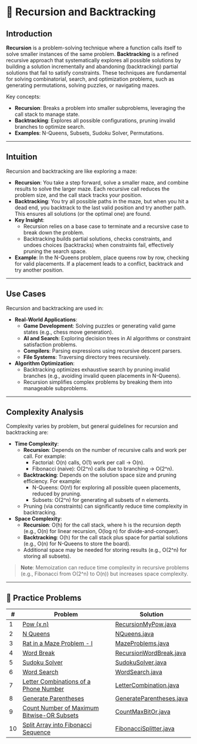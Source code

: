# 🔄 Recursion and Backtracking

## Introduction

**Recursion** is a problem-solving technique where a function calls itself to solve smaller instances of the same
problem. **Backtracking** is a refined recursive approach that systematically explores all possible solutions by
building a solution incrementally and abandoning (backtracking) partial solutions that fail to satisfy constraints.
These techniques are fundamental for solving combinatorial, search, and optimization problems, such
as generating permutations, solving puzzles, or navigating mazes.

Key concepts:

- **Recursion**: Breaks a problem into smaller subproblems, leveraging the call stack to manage state.
- **Backtracking**: Explores all possible configurations, pruning invalid branches to optimize search.
- **Examples**: N-Queens, Subsets, Sudoku Solver, Permutations.

---

## Intuition

Recursion and backtracking are like exploring a maze:

- **Recursion**: You take a step forward, solve a smaller maze, and combine results to solve the larger maze. Each
  recursive call reduces the problem size, and the call stack tracks your position.
- **Backtracking**: You try all possible paths in the maze, but when you hit a dead end, you backtrack to the last valid
  position and try another path. This ensures all solutions (or the optimal one) are found.
- **Key Insight**:
    - Recursion relies on a base case to terminate and a recursive case to break down the problem.
    - Backtracking builds partial solutions, checks constraints, and undoes choices (backtracks) when constraints fail,
      effectively pruning the search space.
- **Example**: In the N-Queens problem, place queens row by row, checking for valid placements. If a placement leads to
  a conflict, backtrack and try another position.

---

## Use Cases

Recursion and backtracking are used in:

- **Real-World Applications**:
    - **Game Development**: Solving puzzles or generating valid game states (e.g., chess move generation).
    - **AI and Search**: Exploring decision trees in AI algorithms or constraint satisfaction problems.
    - **Compilers**: Parsing expressions using recursive descent parsers.
    - **File Systems**: Traversing directory trees recursively.
- **Algorithm Optimization**:
    - Backtracking optimizes exhaustive search by pruning invalid branches (e.g., avoiding invalid queen placements in
      N-Queens).
    - Recursion simplifies complex problems by breaking them into manageable subproblems.

---

## Complexity Analysis

Complexity varies by problem, but general guidelines for recursion and backtracking are:

- **Time Complexity**:
    - **Recursion**: Depends on the number of recursive calls and work per call. For example:
        - Factorial: O(n) calls, O(1) work per call → O(n).
        - Fibonacci (naive): O(2^n) calls due to branching → O(2^n).
    - **Backtracking**: Depends on the solution space size and pruning efficiency. For example:
        - N-Queens: O(n!) for exploring all possible queen placements, reduced by pruning.
        - Subsets: O(2^n) for generating all subsets of n elements.
    - Pruning (via constraints) can significantly reduce time complexity in backtracking.
- **Space Complexity**:
    - **Recursion**: O(h) for the call stack, where h is the recursion depth (e.g., O(n) for linear recursion, O(log n)
      for divide-and-conquer).
    - **Backtracking**: O(h) for the call stack plus space for partial solutions (e.g., O(n) for N-Queens to store the
      board).
    - Additional space may be needed for storing results (e.g., O(2^n) for storing all subsets).

> **Note**: Memoization can reduce time complexity in recursive problems (e.g., Fibonacci from O(2^n) to O(n)) but
> increases space complexity.


---

## 🧪 Practice Problems

| #  | Problem                                                                                                                | Solution                                                                        |
|----|------------------------------------------------------------------------------------------------------------------------|---------------------------------------------------------------------------------|
| 1  | [Pow (x,n)](https://leetcode.com/problems/powx-n/)                                                                     | [RecursionMyPow.java](./recursionAndBacktracking/MyPow.java)                    |
| 2  | [N Queens](https://leetcode.com/problems/n-queens/)                                                                    | [NQueens.java](./recursionAndBacktracking/NQueens.java)                         |
| 3  | [Rat in a Maze Problem - I](https://www.geeksforgeeks.org/problems/rat-in-a-maze-problem/1)                            | [MazeProblems.java](./recursionAndBacktracking/MazeProblems.java)               |
| 4  | [Word Break](https://leetcode.com/problems/word-break/)                                                                | [RecursionWordBreak.java](./recursionAndBacktracking/WordBreak.java)            |
| 5  | [Sudoku Solver](https://leetcode.com/problems/sudoku-solver/)                                                          | [SudokuSolver.java](./recursionAndBacktracking/SudokuSolver.java)               |
| 6  | [Word Search](https://leetcode.com/problems/word-search/)                                                              | [WordSearch.java](recursionAndBacktracking/WordSearch.java)                     |
| 7  | [Letter Combinations of a Phone Number](https://leetcode.com/problems/letter-combinations-of-a-phone-number/)          | [LetterCombination.java](./recursionAndBacktracking/LetterCombination.java)     |
| 8  | [Generate Parentheses](https://leetcode.com/problems/generate-parentheses/)                                            | [GenerateParentheses.java](./recursionAndBacktracking/GenerateParentheses.java) |
| 9  | [Count Number of Maximum Bitwise-OR Subsets](https://leetcode.com/problems/count-number-of-maximum-bitwise-or-subsets) | [CountMaxBitOr.java](./recursionAndBacktracking/CountMaxBitOr.java)             |
| 10 | [Split Array into Fibonacci Sequence](https://leetcode.com/problems/split-array-into-fibonacci-sequence/)              | [FibonacciSplitter.java](./recursionAndBacktracking/FibonacciSplitter.java)     |